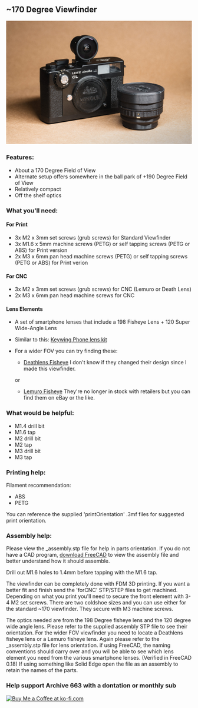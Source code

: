 ## ~170 Degree Viewfinder
![productShot001](https://github.com/Archive-663/samyang7_5mm/blob/main/ASSETS/PRODUCT/sam7_5_product%20(22).jpg)

### Features:
- About a 170 Degree Field of View
- Alternate setup offers somewhere in the ball park of +190 Degree Field of View
- Relatively compact
- Off the shelf optics

### What you'll need:

#### For Print
- 3x M2 x 3mm set screws (grub screws) for Standard Viewfinder
- 3x M1.6 x 5mm machine screws (PETG) or self tapping screws (PETG or ABS) for Print version
- 2x M3 x 6mm pan head machine screws (PETG) or self tapping screws (PETG or ABS) for Print verion

#### For CNC
- 3x M2 x 3mm set screws (grub screws) for CNC (Lemuro or Death Lens)
- 2x M3 x 6mm pan head machine screws for CNC

#### Lens Elements
- A set of smartphone lenses that include a 198 Fisheye Lens + 120 Super Wide-Angle Lens
- Similar to this: [Keywing Phone lens kit](https://www.amazon.com/gp/product/B08DQRKY6D/ref=ppx_yo_dt_b_search_asin_title?ie=UTF8&psc=1)
- For a wider FOV you can try finding these:

    - [Deathlens Fisheye](https://www.deathdigital.com/collections/all/products/fisheye-lens-iphone-14) I don't know if they changed their design since I made this viewfinder.
    
	or
    
	- [Lemuro Fisheye](https://www.amazon.co.uk/Lemuro-Fisheye-8mm-Lens-Silver/dp/B07VYL3XXR?ref_=ast_sto_dp&th=1&psc=1) They're no longer in stock with retailers but you can find them on eBay or the like. 

### What would be helpful:
- M1.4 drill bit
- M1.6 tap
- M2 drill bit
- M2 tap
- M3 drill bit
- M3 tap

### Printing help:
Filament recommendation:
- ABS
- PETG

You can reference the supplied 'printOrientation' .3mf files for suggested print orientation.

### Assembly help:
Please view the _assembly.stp file for help in parts orientation. If you do not have a CAD program, <a href="https://www.freecad.org/downloads.php" target="_blank">download FreeCAD</a> to view the assembly file and better understand how it should assemble.

Drill out M1.6 holes to 1.4mm before tapping with the M1.6 tap. 

The viewfinder can be completely done with FDM 3D printing. If you want a better fit and finish send the 'forCNC' STP/STEP files to get machined. Depending on what you print you'll need to secure the front element with 3-4 M2 set screws. There are two coldshoe sizes and you can use either for the standard ~170 viewfinder. They secure with M3 machine screws.

The optics needed are from the 198 Degree fisheye lens and the 120 degree wide angle lens. Please refer to the supplied assembly STP file to see their orientation. For the wider FOV viewfinder you need to locate a Deathlens fisheye lens or a Lemuro fisheye lens. Again please refer to the _assembly.stp file for lens orientation. if using FreeCAD, the naming conventions should carry over and you will be able to see which lens element you need from the various smartphone lenses. (Verified in FreeCAD 0.18) If using something like Solid Edge open the file as an assembly to retain the names of the parts.

### Help support Archive 663 with a dontation or monthly sub

<a href='https://ko-fi.com/P5P3MHMSF' target='_blank'><img height='36' style='border:0px;height:36px;' src='https://storage.ko-fi.com/cdn/kofi2.png?v=3' border='0' alt='Buy Me a Coffee at ko-fi.com' /></a>
